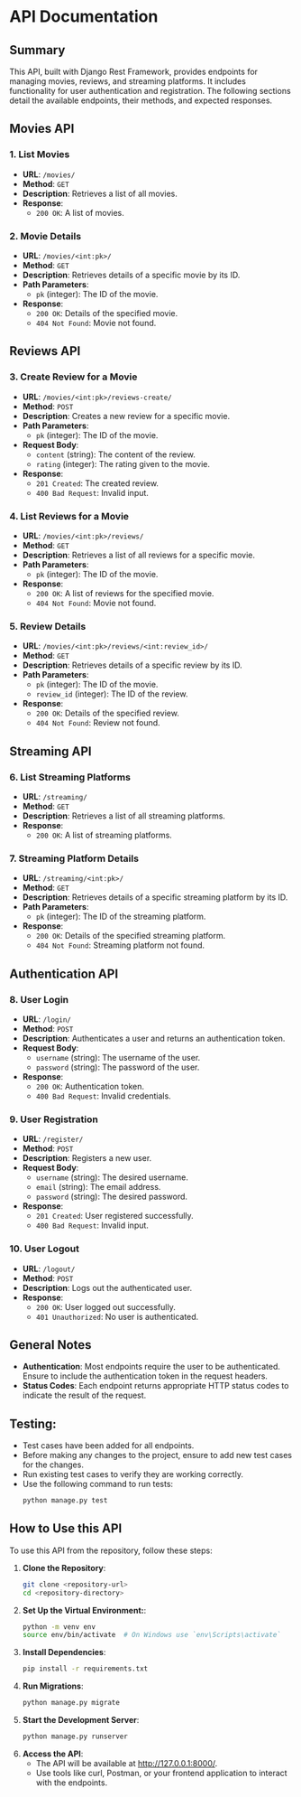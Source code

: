 # API Documentation

## Summary
This API, built with Django Rest Framework, provides endpoints for managing movies, reviews, and streaming platforms. It includes functionality for user authentication and registration. The following sections detail the available endpoints, their methods, and expected responses.

## Movies API

### 1. List Movies
- **URL**: `/movies/`
- **Method**: `GET`
- **Description**: Retrieves a list of all movies.
- **Response**:
  - `200 OK`: A list of movies.

### 2. Movie Details
- **URL**: `/movies/<int:pk>/`
- **Method**: `GET`
- **Description**: Retrieves details of a specific movie by its ID.
- **Path Parameters**:
  - `pk` (integer): The ID of the movie.
- **Response**:
  - `200 OK`: Details of the specified movie.
  - `404 Not Found`: Movie not found.

## Reviews API

### 3. Create Review for a Movie
- **URL**: `/movies/<int:pk>/reviews-create/`
- **Method**: `POST`
- **Description**: Creates a new review for a specific movie.
- **Path Parameters**:
  - `pk` (integer): The ID of the movie.
- **Request Body**:
  - `content` (string): The content of the review.
  - `rating` (integer): The rating given to the movie.
- **Response**:
  - `201 Created`: The created review.
  - `400 Bad Request`: Invalid input.

### 4. List Reviews for a Movie
- **URL**: `/movies/<int:pk>/reviews/`
- **Method**: `GET`
- **Description**: Retrieves a list of all reviews for a specific movie.
- **Path Parameters**:
  - `pk` (integer): The ID of the movie.
- **Response**:
  - `200 OK`: A list of reviews for the specified movie.
  - `404 Not Found`: Movie not found.

### 5. Review Details
- **URL**: `/movies/<int:pk>/reviews/<int:review_id>/`
- **Method**: `GET`
- **Description**: Retrieves details of a specific review by its ID.
- **Path Parameters**:
  - `pk` (integer): The ID of the movie.
  - `review_id` (integer): The ID of the review.
- **Response**:
  - `200 OK`: Details of the specified review.
  - `404 Not Found`: Review not found.

## Streaming API

### 6. List Streaming Platforms
- **URL**: `/streaming/`
- **Method**: `GET`
- **Description**: Retrieves a list of all streaming platforms.
- **Response**:
  - `200 OK`: A list of streaming platforms.

### 7. Streaming Platform Details
- **URL**: `/streaming/<int:pk>/`
- **Method**: `GET`
- **Description**: Retrieves details of a specific streaming platform by its ID.
- **Path Parameters**:
  - `pk` (integer): The ID of the streaming platform.
- **Response**:
  - `200 OK`: Details of the specified streaming platform.
  - `404 Not Found`: Streaming platform not found.

## Authentication API

### 8. User Login
- **URL**: `/login/`
- **Method**: `POST`
- **Description**: Authenticates a user and returns an authentication token.
- **Request Body**:
  - `username` (string): The username of the user.
  - `password` (string): The password of the user.
- **Response**:
  - `200 OK`: Authentication token.
  - `400 Bad Request`: Invalid credentials.

### 9. User Registration
- **URL**: `/register/`
- **Method**: `POST`
- **Description**: Registers a new user.
- **Request Body**:
  - `username` (string): The desired username.
  - `email` (string): The email address.
  - `password` (string): The desired password.
- **Response**:
  - `201 Created`: User registered successfully.
  - `400 Bad Request`: Invalid input.

### 10. User Logout
- **URL**: `/logout/`
- **Method**: `POST`
- **Description**: Logs out the authenticated user.
- **Response**:
  - `200 OK`: User logged out successfully.
  - `401 Unauthorized`: No user is authenticated.

## General Notes
- **Authentication**: Most endpoints require the user to be authenticated. Ensure to include the authentication token in the request headers.
- **Status Codes**: Each endpoint returns appropriate HTTP status codes to indicate the result of the request.

## Testing:
- Test cases have been added for all endpoints.
- Before making any changes to the project, ensure to add new test cases for the changes.
- Run existing test cases to verify they are working correctly.
- Use the following command to run tests:
  ```sh
  python manage.py test
## How to Use this API

To use this API from the repository, follow these steps:

1. **Clone the Repository**:
   ```sh
   git clone <repository-url>
   cd <repository-directory>
2. **Set Up the Virtual Environment:**:
   ```sh
   python -m venv env
   source env/bin/activate  # On Windows use `env\Scripts\activate`
3. **Install Dependencies**:
   ```sh
   pip install -r requirements.txt
4. **Run Migrations**:
   ```sh
   python manage.py migrate
5. **Start the Development Server**:
   ```sh
   python manage.py runserver
6. **Access the API**:
   - The API will be available at http://127.0.0.1:8000/.
   - Use tools like curl, Postman, or your frontend application to interact with the endpoints.



